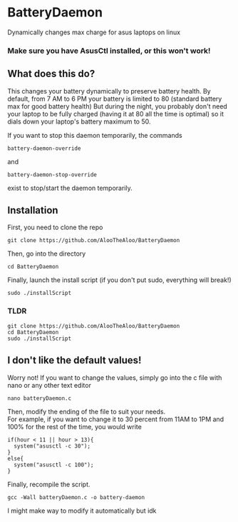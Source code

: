 # BatteryDaemon
Dynamically changes max charge for asus laptops on linux

### Make sure you have AsusCtl installed, or this won't work!

## What does this do?
This changes your battery dynamically to preserve battery health.
By default, from 7 AM to 6 PM your battery is limited to 80 (standard battery max for good battery health)
But during the night, you probably don't need your laptop to be fully charged (having it at 80 all the time is optimal)
so it dials down your laptop's battery maximum to 50.

If you want to stop this daemon temporarily, the commands
```
battery-daemon-override
```
and
```
battery-daemon-stop-override
```
exist to stop/start the daemon temporarily.


## Installation
First, you need to clone the repo
```
git clone https://github.com/AlooTheAloo/BatteryDaemon
```
Then, go into the directory
```
cd BatteryDaemon
```
Finally, launch the install script (if you don't put sudo, everything will break!)
```
sudo ./installScript
```
### TLDR
```
git clone https://github.com/AlooTheAloo/BatteryDaemon
cd BatteryDaemon
sudo ./installScript
```

## I don't like the default values!
Worry not! If you want to change the values, simply go into the c file with nano or any other text editor
```
nano batteryDaemon.c
```
Then, modify the ending of the file to suit your needs. \
For example, if you want to change it to 30 percent from 11AM to 1PM and 100% for the rest of the time, you would write
```
if(hour < 11 || hour > 13){
  system("asusctl -c 30");
}
else{
  system("asusctl -c 100");
}
```
Finally, recompile the script.
```
gcc -Wall batteryDaemon.c -o battery-daemon
```

I might make way to modify it automatically but idk
